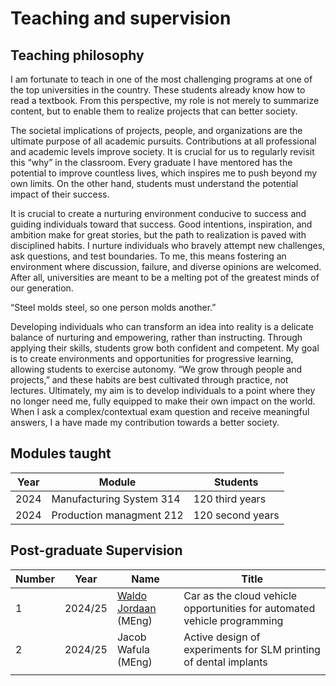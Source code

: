 

# Teaching and supervision

## Teaching philosophy

I am fortunate to teach in one of the most challenging programs at one of the top universities in the country. These students already know how to read a textbook. From this perspective, my role is not merely to summarize content, but to enable them to realize projects that can better society.

The societal implications of projects, people, and organizations are the ultimate purpose of all academic pursuits. Contributions at all professional and academic levels improve society. It is crucial for us to regularly revisit this “why” in the classroom. Every graduate I have mentored has the potential to improve countless lives, which inspires me to push beyond my own limits. On the other hand, students must understand the potential impact of their success.

It is crucial to create a nurturing environment conducive to success and guiding individuals toward that success. Good intentions, inspiration, and ambition make for great stories, but the path to realization is paved with disciplined habits. I nurture individuals who bravely attempt new challenges, ask questions, and test boundaries. To me, this means fostering an environment where discussion, failure, and diverse opinions are welcomed. After all, universities are meant to be a melting pot of the greatest minds of our generation.

“Steel molds steel, so one person molds another.”

Developing individuals who can transform an idea into reality is a delicate balance of nurturing and empowering, rather than instructing. Through applying their skills, students grow both confident and competent. My goal is to create environments and opportunities for progressive learning, allowing students to exercise autonomy. “We grow through people and projects,” and these habits are best cultivated through practice, not lectures. Ultimately, my aim is to develop individuals to a point where they no longer need me, fully equipped to make their own impact on the world. When I ask a complex/contextual exam question and receive meaningful answers, I a have made my contribution towards a better society.

## Modules taught

| Year | Module                   | Students        |
| ---- | ------------------------ | --------------- |
| 2024 | Manufacturing System 314 | 120 third years |
| 2024 | Production managment 212 | 120 second years |

## Post-graduate Supervision

| Number | Year    | Name                 | Title                                                        |
| ------ | ------- | -------------------- | ------------------------------------------------------------ |
| 1      | 2024/25 | [Waldo Jordaan](https://www.linkedin.com/in/jordaanw/) (MEng) | Car as the cloud vehicle opportunities for automated vehicle programming |
| 2      | 2024/25 | Jacob Wafula (MEng)  | Active design of experiments for SLM printing of dental implants |
|        |         |                      |                                                              |

